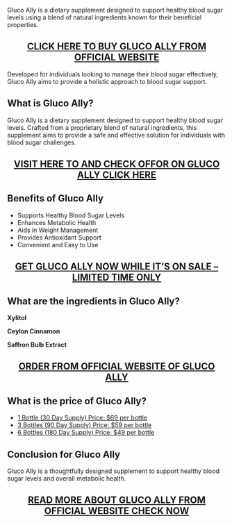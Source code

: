 <p>Gluco Ally is a dietary supplement designed to support healthy blood sugar levels using a blend of natural ingredients known for their beneficial properties.</p>
<h2 style="text-align: center;"><a href="https://sale365day.com/get-gluco-ally">CLICK HERE TO BUY GLUCO ALLY FROM OFFICIAL WEBSITE</a></h2>
<p>Developed for individuals looking to manage their blood sugar effectively, Gluco Ally aims to provide a holistic approach to blood sugar support.</p>
<h2 style="text-align: left;">What is Gluco Ally?</h2>
<p style="text-align: left;">Gluco Ally is a dietary supplement designed to support healthy blood sugar levels. Crafted from a proprietary blend of natural ingredients, this supplement aims to provide a safe and effective solution for individuals with blood sugar challenges.</p>
<h2 style="text-align: center;"><a href="https://sale365day.com/get-gluco-ally">VISIT HERE TO AND CHECK OFFOR ON GLUCO ALLY CLICK HERE</a></h2>
<h2 style="text-align: left;">Benefits of Gluco Ally</h2>
<ul style="text-align: left;">
<li>Supports Healthy Blood Sugar Levels</li>
<li>Enhances Metabolic Health</li>
<li>Aids in Weight Management</li>
<li>Provides Antioxidant Support</li>
<li>Convenient and Easy to Use</li>
</ul>
<h2 style="text-align: center;"><a href="https://sale365day.com/get-gluco-ally">GET GLUCO ALLY NOW WHILE IT&rsquo;S ON SALE &ndash; LIMITED TIME ONLY</a></h2>
<h2 style="text-align: left;">What are the ingredients in Gluco Ally?</h2>
<p style="text-align: left;"><strong>Xylitol</strong></p>
<p><strong>Ceylon Cinnamon</strong></p>
<p><strong>Saffron Bulb Extract</strong></p>
<h2 style="text-align: center;"><a href="https://sale365day.com/get-gluco-ally">ORDER FROM OFFICIAL WEBSITE OF GLUCO ALLY</a></h2>
<h2 style="text-align: left;">What is the price of Gluco Ally?</h2>
<ul style="text-align: left;">
<li><a href="https://sale365day.com/get-gluco-ally">1 Bottle (30 Day Supply) Price: $69 per bottle</a></li>
<li><a href="https://sale365day.com/get-gluco-ally">3 Bottles (90 Day Supply) Price: $59 per bottle</a></li>
<li><a href="https://sale365day.com/get-gluco-ally">6 Bottles (180 Day Supply) Price: $49 per bottle</a></li>
</ul>
<h2 style="text-align: left;">Conclusion for Gluco Ally</h2>
<p style="text-align: left;">Gluco Ally is a thoughtfully designed supplement to support healthy blood sugar levels and overall metabolic health.</p>
<h2 style="text-align: center;"><a href="https://sale365day.com/get-gluco-ally">READ MORE ABOUT GLUCO ALLY FROM OFFICIAL WEBSITE CHECK NOW</a></h2>
